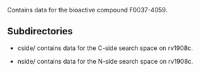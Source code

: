 Contains data for the bioactive compound F0037-4059.

## Subdirectories

- cside/ contains data for the C-side search space on rv1908c.

- nside/ contains data for the N-side search space on rv1908c.

